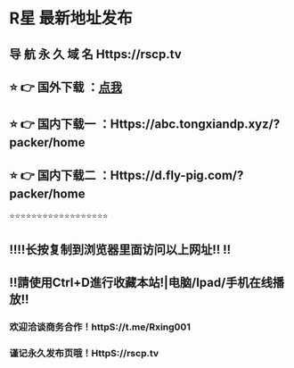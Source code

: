# R星 最新地址发布 
## 导 航 永 久 域 名  Https://rscp.tv
## ⭐️ 👉 国外下载 ：[点我]([https://markdown.com.cn](Https://www.wouyta.com/?packer/home))
## ⭐️ 👉 国内下载一 ：Https://abc.tongxiandp.xyz/?packer/home
## ⭐️ 👉 国内下载二 ：Https://d.fly-pig.com/?packer/home
⭐️⭐️⭐️⭐️⭐️⭐️⭐️⭐️⭐️⭐️⭐️⭐️⭐️⭐️⭐️⭐️⭐️⭐️
## ‼️‼️长按复制到浏览器里面访问以上网址‼️  ‼️
## ‼️請使用Ctrl+D進行收藏本站!|电脑/Ipad/手机在线播放‼️
### 欢迎洽谈商务合作！httpS://t.me/Rxing001
### 谨记永久发布页哦！HttpS://rscp.tv
